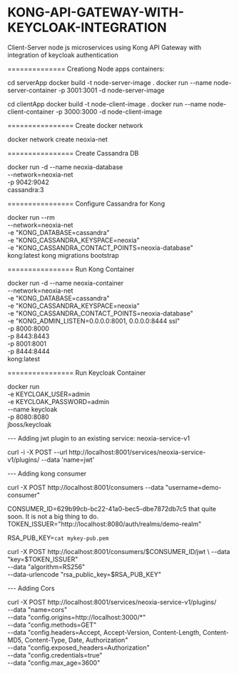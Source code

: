 # KONG-API-GATEWAY-WITH-KEYCLOAK-INTEGRATION
Client-Server node js microservices using Kong API Gateway with integration of keycloak authentication

============== Creationg Node apps containers:

cd serverApp
docker build -t node-server-image .
docker run --name node-server-container -p 3001:3001 -d node-server-image

cd clientApp
docker build -t node-client-image .
docker run --name node-client-container -p 3000:3000 -d node-client-image

================ Create docker network

docker network create neoxia-net

================ Create Cassandra DB

docker run -d --name neoxia-database \
               --network=neoxia-net \
               -p 9042:9042 \
               cassandra:3

================ Configure Cassandra for Kong

docker run --rm \
     --network=neoxia-net \
     -e "KONG_DATABASE=cassandra" \
     -e "KONG_CASSANDRA_KEYSPACE=neoxia" \
     -e "KONG_CASSANDRA_CONTACT_POINTS=neoxia-database" \
     kong:latest kong migrations bootstrap

================ Run Kong Container

docker run -d --name neoxia-container\
     --network=neoxia-net \
     -e "KONG_DATABASE=cassandra" \
     -e "KONG_CASSANDRA_KEYSPACE=neoxia" \
     -e "KONG_CASSANDRA_CONTACT_POINTS=neoxia-database" \
     -e "KONG_ADMIN_LISTEN=0.0.0.0:8001, 0.0.0.0:8444 ssl" \
     -p 8000:8000 \
     -p 8443:8443 \
     -p 8001:8001 \
     -p 8444:8444 \
     kong:latest

================ Run Keycloak Container

docker run \
  -e KEYCLOAK_USER=admin \
  -e KEYCLOAK_PASSWORD=admin \
  --name keycloak \
  -p 8080:8080 \
  jboss/keycloak


--- Adding jwt plugin to an existing service: neoxia-service-v1

curl -i -X POST --url http://localhost:8001/services/neoxia-service-v1/plugins/ --data 'name=jwt'

--- Adding kong consumer

curl -X POST http://localhost:8001/consumers --data "username=demo-consumer"

CONSUMER_ID=629b99cb-bc22-41a0-bec5-dbe7872db7c5
that quite soon. It is not a big thing to do.
TOKEN_ISSUER="http://localhost:8080/auth/realms/demo-realm"

RSA_PUB_KEY=`cat mykey-pub.pem`

curl -X POST http://localhost:8001/consumers/$CONSUMER_ID/jwt \
  --data "key=$TOKEN_ISSUER" \
  --data "algorithm=RS256" \
  --data-urlencode "rsa_public_key=$RSA_PUB_KEY"

--- Adding Cors

curl -X POST http://localhost:8001/services/neoxia-service-v1/plugins/ \
  --data "name=cors" \
  --data "config.origins=http://localhost:3000/*" \
  --data "config.methods=GET" \
  --data "config.headers=Accept, Accept-Version, Content-Length, Content-MD5, Content-Type, Date, Authorization" \
  --data "config.exposed_headers=Authorization" \
  --data "config.credentials=true" \
  --data "config.max_age=3600"

